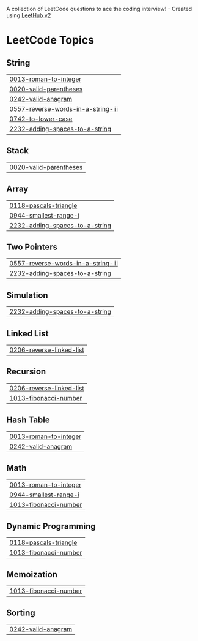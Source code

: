 A collection of LeetCode questions to ace the coding interview! - Created using [LeetHub v2](https://github.com/arunbhardwaj/LeetHub-2.0)
<!---LeetCode Topics Start-->
# LeetCode Topics
## String
|  |
| ------- |
| [0013-roman-to-integer](https://github.com/bethelihemw/Leetcode-Solution/tree/master/0013-roman-to-integer) |
| [0020-valid-parentheses](https://github.com/bethelihemw/Leetcode-Solution/tree/master/0020-valid-parentheses) |
| [0242-valid-anagram](https://github.com/bethelihemw/Leetcode-Solution/tree/master/0242-valid-anagram) |
| [0557-reverse-words-in-a-string-iii](https://github.com/bethelihemw/Leetcode-Solution/tree/master/0557-reverse-words-in-a-string-iii) |
| [0742-to-lower-case](https://github.com/bethelihemw/Leetcode-Solution/tree/master/0742-to-lower-case) |
| [2232-adding-spaces-to-a-string](https://github.com/bethelihemw/Leetcode-Solution/tree/master/2232-adding-spaces-to-a-string) |
## Stack
|  |
| ------- |
| [0020-valid-parentheses](https://github.com/bethelihemw/Leetcode-Solution/tree/master/0020-valid-parentheses) |
## Array
|  |
| ------- |
| [0118-pascals-triangle](https://github.com/bethelihemw/Leetcode-Solution/tree/master/0118-pascals-triangle) |
| [0944-smallest-range-i](https://github.com/bethelihemw/Leetcode-Solution/tree/master/0944-smallest-range-i) |
| [2232-adding-spaces-to-a-string](https://github.com/bethelihemw/Leetcode-Solution/tree/master/2232-adding-spaces-to-a-string) |
## Two Pointers
|  |
| ------- |
| [0557-reverse-words-in-a-string-iii](https://github.com/bethelihemw/Leetcode-Solution/tree/master/0557-reverse-words-in-a-string-iii) |
| [2232-adding-spaces-to-a-string](https://github.com/bethelihemw/Leetcode-Solution/tree/master/2232-adding-spaces-to-a-string) |
## Simulation
|  |
| ------- |
| [2232-adding-spaces-to-a-string](https://github.com/bethelihemw/Leetcode-Solution/tree/master/2232-adding-spaces-to-a-string) |
## Linked List
|  |
| ------- |
| [0206-reverse-linked-list](https://github.com/bethelihemw/Leetcode-Solution/tree/master/0206-reverse-linked-list) |
## Recursion
|  |
| ------- |
| [0206-reverse-linked-list](https://github.com/bethelihemw/Leetcode-Solution/tree/master/0206-reverse-linked-list) |
| [1013-fibonacci-number](https://github.com/bethelihemw/Leetcode-Solution/tree/master/1013-fibonacci-number) |
## Hash Table
|  |
| ------- |
| [0013-roman-to-integer](https://github.com/bethelihemw/Leetcode-Solution/tree/master/0013-roman-to-integer) |
| [0242-valid-anagram](https://github.com/bethelihemw/Leetcode-Solution/tree/master/0242-valid-anagram) |
## Math
|  |
| ------- |
| [0013-roman-to-integer](https://github.com/bethelihemw/Leetcode-Solution/tree/master/0013-roman-to-integer) |
| [0944-smallest-range-i](https://github.com/bethelihemw/Leetcode-Solution/tree/master/0944-smallest-range-i) |
| [1013-fibonacci-number](https://github.com/bethelihemw/Leetcode-Solution/tree/master/1013-fibonacci-number) |
## Dynamic Programming
|  |
| ------- |
| [0118-pascals-triangle](https://github.com/bethelihemw/Leetcode-Solution/tree/master/0118-pascals-triangle) |
| [1013-fibonacci-number](https://github.com/bethelihemw/Leetcode-Solution/tree/master/1013-fibonacci-number) |
## Memoization
|  |
| ------- |
| [1013-fibonacci-number](https://github.com/bethelihemw/Leetcode-Solution/tree/master/1013-fibonacci-number) |
## Sorting
|  |
| ------- |
| [0242-valid-anagram](https://github.com/bethelihemw/Leetcode-Solution/tree/master/0242-valid-anagram) |
<!---LeetCode Topics End-->